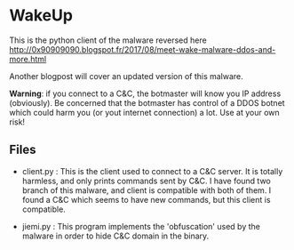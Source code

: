 # WakeUp
This is the python client of the malware reversed here http://0x90909090.blogspot.fr/2017/08/meet-wake-malware-ddos-and-more.html

Another blogpost will cover an updated version of this malware.

**Warning**: if you connect to a C&C, the botmaster will know you IP address (obviously). Be concerned that the botmaster has control of a DDOS botnet which could harm you (or yout internet connection) a lot. Use at your own risk!

## Files
 * client.py : This is the client used to connect to a C&C server. It is totally harmless, and only prints commands sent by C&C. I have found two branch of this malware, and client is compatible with both of them. I found a C&C which seems to have new commands, but this client is compatible.

 * jiemi.py : This program implements the 'obfuscation' used by the malware in order to hide C&C domain in the binary.
